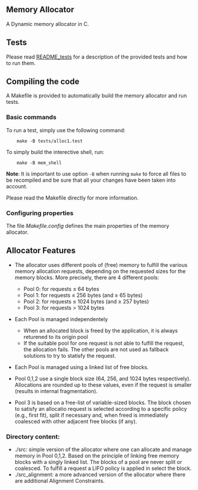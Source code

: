 ## Memory Allocator

A Dynamic memory allocator in C.

## Tests
Please read [README_tests](./README_tests.html) for a description of the provided tests and how to run them.

## Compiling the code

A Makefile is provided to automatically build the memory allocator and
run tests.

### Basic commands

To run a test, simply use the following command:
```
    make -B tests/alloc1.test
```

To simply build the interective shell, run:
```
    make -B mem_shell
```

**Note**: It is important to use option `-B` when running `make` to
force all files to be recompiled and be sure that all your changes have
been taken into account.

Please read the Makefile directly for more information.

### Configuring properties

The file *Makefile.config* defines the main properties of the memory
allocator.

## Allocator Features

  * The allocator uses different pools of (free) memory to fulfill the various memory allocation requests, depending on the requested sizes for the memory blocks. More precisely, there are 4 different pools:
	- Pool 0: for requests ≤ 64 bytes
	- Pool 1: for requests ≤ 256 bytes (and ≥ 65 bytes)
	- Pool 2: for requests ≤ 1024 bytes (and ≥ 257 bytes)
	- Pool 3: for requests > 1024 bytes
  * Each Pool is managed independentely
	- When an allocated block is freed by the application, it is always returened to its origin pool
	- If the suitable pool for one request is not able to fulfill the request, the allocation fails. The other pools are not used as fallback solutions to try to statisfy the request.

  * Each Pool is managed using a linked list of free blocks.
  * Pool 0,1,2 use a single block size (64, 256, and 1024 bytes respectively). Allocations are rounded up to these values, even if the request is smaller (results in internal fragmentation).
  * Pool 3 is based on a free-list of variable-sized blocks. The block chosen to satisfy an allocatio request is selected according to a specific policy (e.g., first fit), split if necessary and, when freed is immediately coalesced with other adjacent free blocks (if any).


### Directory content:
  *  ./src:  simple version of the allocator where one can allocate and manage memory in Pool 0,1,2. Based on the principle of linking free memory blocks with a singly linked list. The blocks of a pool are never split or coalesced. To fulfill a request a LIFO policy is applied in select the block.  
  *  ./src_alignment: a more advanced version of the allocator where there are additional Alignment Constraints.
















